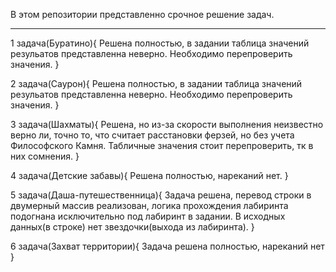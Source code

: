 
В этом репозитории представленно срочное решение задач.
_____________________________________________________________________________
1 задача(Буратино){
  Решена полностью, в задании таблица значений резульатов представленна неверно. Необходимо перепроверить значения.
}

2 задача(Саурон){
  Решена полностью, в задании таблица значений резульатов представленна неверно. Необходимо перепроверить значения.
}

3 задача(Шахматы){
  Решена, но из-за скорости выполнения неизвестно верно ли, точно то, что считает расстановки ферзей, но без учета Философского Камня. Табличные значения стоит перепроверить, тк в них сомнения.
}

4 задача(Детские забавы){
  Решена полностью, нареканий нет.
}

5 задача(Даша-путешественница){
  Задача решена, перевод строки в двумерный массив реализован, логика прохождения лабиринта подогнана исключительно под лабиринт в задании.
  В исходных данных(в строке) нет звездочки(выхода из лабиринта).
}

6 задача(Захват территории){
  Задача решена полностью,  нареканий нет
}

